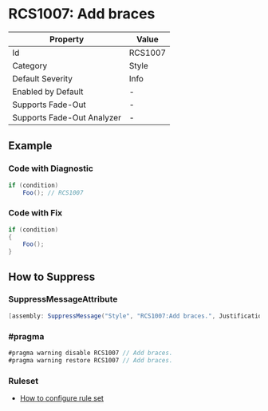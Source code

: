 # RCS1007: Add braces

| Property                    | Value   |
| --------------------------- | ------- |
| Id                          | RCS1007 |
| Category                    | Style   |
| Default Severity            | Info    |
| Enabled by Default          | \-      |
| Supports Fade\-Out          | \-      |
| Supports Fade\-Out Analyzer | \-      |

## Example

### Code with Diagnostic

```csharp
if (condition)
    Foo(); // RCS1007
```

### Code with Fix

```csharp
if (condition)
{
    Foo();
}
```

## How to Suppress

### SuppressMessageAttribute

```csharp
[assembly: SuppressMessage("Style", "RCS1007:Add braces.", Justification = "<Pending>")]
```

### \#pragma

```csharp
#pragma warning disable RCS1007 // Add braces.
#pragma warning restore RCS1007 // Add braces.
```

### Ruleset

* [How to configure rule set](../HowToConfigureAnalyzers.md)
